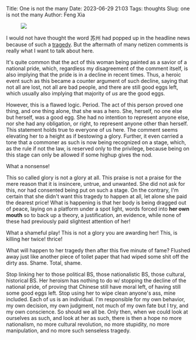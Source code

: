 Title: One is not the many
Date: 2023-06-29 21:03
Tags: thoughts
Slug: one is not the many
Author: Feng Xia


<figure class="col s12">
  <img src="images/DSC_5197.JPG"/>
</figure>


I would not have thought the word 苏州 had popped up in the headline
news because of such a
[tragedy](https://www.youtube.com/watch?v=jjDcXXNjWU0). But the
aftermath of many netizen comments is really what I want to talk
about here.

It's quite common that the act of this woman being painted as a
savior of a national pride, which, regardless my disagreement of the
comment itself, is also implying that the pride is in a decline in
recent times. Thus, a heroic event such as this became a counter argument
of such decline, saying that not all are lost, not all are bad people,
and there are still good eggs left, which usually also implying that
majority of _us_ are the good eggs.

However, this is a flawed logic. Period. The act of this person proved
one thing, and one thing alone, that she was a hero. She, herself, no
one else but herself, was a good egg. She had no intention to
represent anyone else, nor she had any obligation, or right, to
represent anyone other than herself. This statement holds true to
everyone of us here. The comment seems elevating her to a height as if
bestowing a glory. Further, it even carried a tone that a commoner as
such is now being recognized on a stage, which, as the rule if not the
law, is reserved only to the privilege, because being on this stage
can only be allowed if some highup gives the nod.

What a nonsense!

This so called glory is not a glory at all. This praise is not a
praise for the mere reason that it is insincere, untrue, and
unwanted. She did not ask for this, nor had consented being put on
such a stage. On the contrary, I'm certain that she didn't want this
tragedy to happen at all, let alone she paid the dearest price! What
is happening is that her body is being dragged out of peace, laying on
a platform under a spot light, words forced into **her own mouth**
so to back up a theory, a justification, an evidence, while none of
these had previously paid slightest attention of her!

What a shameful play! This is not a glory you are awarding her! This,
is killing her twice! thrice!

What will happen to her tragedy then after this five minute of fame?
Flushed away just like another piece of toilet paper that had wiped
some shit off the dirty ass. Shame. Total, shame.

Stop linking her to those political BS, those nationalistic BS, those
cultural, historical BS. Her heroism has nothing to do w/ stopping the
decline of the national pride, of proving that Chinese still have
moral left, of having still some good eggs left. Stop using her to
wipe clean anyone's ass, mine included. Each of us is an
individual. I'm responsible for my own behavior, my own decision, my
own judgment, not much of my own fate but I try, and my own
conscience. So should we all be. Only then, when we could look at
ourselves as such, and look at her as such, there is then a hope no
more nationalism, no more cultural revolution, no more stupidity, no
more manipulation, and no more such senseless tragedy.
